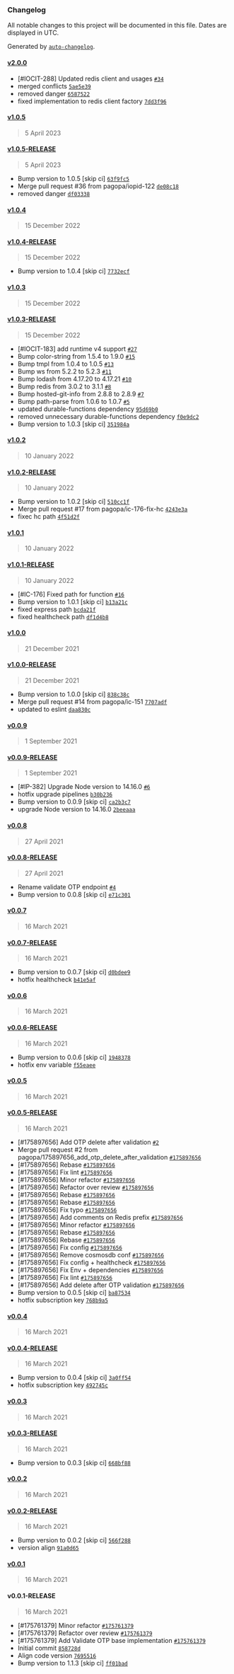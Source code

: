 ### Changelog

All notable changes to this project will be documented in this file. Dates are displayed in UTC.

Generated by [`auto-changelog`](https://github.com/CookPete/auto-changelog).

#### [v2.0.0](https://github.com/pagopa/io-functions-cgn-merchant/compare/v1.0.5...v2.0.0)

- [#IOCIT-288] Updated redis client and usages [`#34`](https://github.com/pagopa/io-functions-cgn-merchant/pull/34)
- merged conflicts [`5ae5e39`](https://github.com/pagopa/io-functions-cgn-merchant/commit/5ae5e3956e036d84b480885dc7b1820c56c80d98)
- removed danger [`6587522`](https://github.com/pagopa/io-functions-cgn-merchant/commit/6587522cc2c57a1867f5ea36de7b9c8d03bd26b7)
- fixed implementation to redis client factory [`7dd3f96`](https://github.com/pagopa/io-functions-cgn-merchant/commit/7dd3f962eb11a7382c6a70d5bb0c5333f94afcf4)

#### [v1.0.5](https://github.com/pagopa/io-functions-cgn-merchant/compare/v1.0.5-RELEASE...v1.0.5)

> 5 April 2023

#### [v1.0.5-RELEASE](https://github.com/pagopa/io-functions-cgn-merchant/compare/v1.0.4...v1.0.5-RELEASE)

> 5 April 2023

- Bump version to 1.0.5 [skip ci] [`63f9fc5`](https://github.com/pagopa/io-functions-cgn-merchant/commit/63f9fc5aab796b90648e9f98445392c11a53b951)
- Merge pull request #36 from pagopa/iopid-122 [`de08c18`](https://github.com/pagopa/io-functions-cgn-merchant/commit/de08c18861626822f19545dc09effb3bd18c72a4)
- removed danger [`df03338`](https://github.com/pagopa/io-functions-cgn-merchant/commit/df03338daf40a8872423ff05e353285fda99c6a1)

#### [v1.0.4](https://github.com/pagopa/io-functions-cgn-merchant/compare/v1.0.4-RELEASE...v1.0.4)

> 15 December 2022

#### [v1.0.4-RELEASE](https://github.com/pagopa/io-functions-cgn-merchant/compare/v1.0.3...v1.0.4-RELEASE)

> 15 December 2022

- Bump version to 1.0.4 [skip ci] [`7732ecf`](https://github.com/pagopa/io-functions-cgn-merchant/commit/7732ecfe2f3ccee42aea858492b808fbe440579f)

#### [v1.0.3](https://github.com/pagopa/io-functions-cgn-merchant/compare/v1.0.3-RELEASE...v1.0.3)

> 15 December 2022

#### [v1.0.3-RELEASE](https://github.com/pagopa/io-functions-cgn-merchant/compare/v1.0.2...v1.0.3-RELEASE)

> 15 December 2022

- [#IOCIT-183] add runtime v4 support [`#27`](https://github.com/pagopa/io-functions-cgn-merchant/pull/27)
- Bump color-string from 1.5.4 to 1.9.0 [`#15`](https://github.com/pagopa/io-functions-cgn-merchant/pull/15)
- Bump tmpl from 1.0.4 to 1.0.5 [`#13`](https://github.com/pagopa/io-functions-cgn-merchant/pull/13)
- Bump ws from 5.2.2 to 5.2.3 [`#11`](https://github.com/pagopa/io-functions-cgn-merchant/pull/11)
- Bump lodash from 4.17.20 to 4.17.21 [`#10`](https://github.com/pagopa/io-functions-cgn-merchant/pull/10)
- Bump redis from 3.0.2 to 3.1.1 [`#8`](https://github.com/pagopa/io-functions-cgn-merchant/pull/8)
- Bump hosted-git-info from 2.8.8 to 2.8.9 [`#7`](https://github.com/pagopa/io-functions-cgn-merchant/pull/7)
- Bump path-parse from 1.0.6 to 1.0.7 [`#5`](https://github.com/pagopa/io-functions-cgn-merchant/pull/5)
- updated durable-functions dependency [`95d69b0`](https://github.com/pagopa/io-functions-cgn-merchant/commit/95d69b009fd892a6edae651a8876c7cb88ba893e)
- removed unnecessary durable-functions dependency [`f0e9dc2`](https://github.com/pagopa/io-functions-cgn-merchant/commit/f0e9dc2b830f6fa52d671e481859724dfcd194b9)
- Bump version to 1.0.3 [skip ci] [`351984a`](https://github.com/pagopa/io-functions-cgn-merchant/commit/351984a6e12458e30fecf2a2fe1cd971d0bc1762)

#### [v1.0.2](https://github.com/pagopa/io-functions-cgn-merchant/compare/v1.0.2-RELEASE...v1.0.2)

> 10 January 2022

#### [v1.0.2-RELEASE](https://github.com/pagopa/io-functions-cgn-merchant/compare/v1.0.1...v1.0.2-RELEASE)

> 10 January 2022

- Bump version to 1.0.2 [skip ci] [`510cc1f`](https://github.com/pagopa/io-functions-cgn-merchant/commit/510cc1f5340fc00b94c40ba358fd33dac2b56eeb)
- Merge pull request #17 from pagopa/ic-176-fix-hc [`4243e3a`](https://github.com/pagopa/io-functions-cgn-merchant/commit/4243e3a29364d4eb78b2cef6e50d0366929735e0)
- fixec hc path [`4f51d2f`](https://github.com/pagopa/io-functions-cgn-merchant/commit/4f51d2fede513837c0237e874154b061e1ea8dd1)

#### [v1.0.1](https://github.com/pagopa/io-functions-cgn-merchant/compare/v1.0.1-RELEASE...v1.0.1)

> 10 January 2022

#### [v1.0.1-RELEASE](https://github.com/pagopa/io-functions-cgn-merchant/compare/v1.0.0...v1.0.1-RELEASE)

> 10 January 2022

- [#IC-176] Fixed path for function [`#16`](https://github.com/pagopa/io-functions-cgn-merchant/pull/16)
- Bump version to 1.0.1 [skip ci] [`b13a21c`](https://github.com/pagopa/io-functions-cgn-merchant/commit/b13a21c50390b35eed887fdc3dac8563d8bf2911)
- fixed express path [`bcda21f`](https://github.com/pagopa/io-functions-cgn-merchant/commit/bcda21f0794921d17f91698606d538e96a6f57f1)
- fixed healthcheck path [`df1d4b8`](https://github.com/pagopa/io-functions-cgn-merchant/commit/df1d4b8174d55f1984d736646cdededdee6fbb1d)

#### [v1.0.0](https://github.com/pagopa/io-functions-cgn-merchant/compare/v1.0.0-RELEASE...v1.0.0)

> 21 December 2021

#### [v1.0.0-RELEASE](https://github.com/pagopa/io-functions-cgn-merchant/compare/v0.0.9...v1.0.0-RELEASE)

> 21 December 2021

- Bump version to 1.0.0 [skip ci] [`838c38c`](https://github.com/pagopa/io-functions-cgn-merchant/commit/838c38cd09107093f4ec4450f70fb44ef02bb321)
- Merge pull request #14 from pagopa/ic-151 [`7707adf`](https://github.com/pagopa/io-functions-cgn-merchant/commit/7707adfe1f0491bb11fdd89a13c4a40452cc5a6f)
- updated to eslint [`daa830c`](https://github.com/pagopa/io-functions-cgn-merchant/commit/daa830cf4f13a35b98c4a2810f23bef7dacfbf34)

#### [v0.0.9](https://github.com/pagopa/io-functions-cgn-merchant/compare/v0.0.9-RELEASE...v0.0.9)

> 1 September 2021

#### [v0.0.9-RELEASE](https://github.com/pagopa/io-functions-cgn-merchant/compare/v0.0.8...v0.0.9-RELEASE)

> 1 September 2021

- [#IP-382] Upgrade Node version to 14.16.0 [`#6`](https://github.com/pagopa/io-functions-cgn-merchant/pull/6)
- hotfix upgrade pipelines [`b30b236`](https://github.com/pagopa/io-functions-cgn-merchant/commit/b30b236566edab50d443e7f629fc6f776013633d)
- Bump version to 0.0.9 [skip ci] [`ca2b3c7`](https://github.com/pagopa/io-functions-cgn-merchant/commit/ca2b3c7eb9ac7b79cff81db0f1120743b488bd6c)
- upgrade Node version to 14.16.0 [`2beeaaa`](https://github.com/pagopa/io-functions-cgn-merchant/commit/2beeaaa1c9ff87709a9215ae7ff5f12181ffc8cd)

#### [v0.0.8](https://github.com/pagopa/io-functions-cgn-merchant/compare/v0.0.8-RELEASE...v0.0.8)

> 27 April 2021

#### [v0.0.8-RELEASE](https://github.com/pagopa/io-functions-cgn-merchant/compare/v0.0.7...v0.0.8-RELEASE)

> 27 April 2021

- Rename validate OTP endpoint [`#4`](https://github.com/pagopa/io-functions-cgn-merchant/pull/4)
- Bump version to 0.0.8 [skip ci] [`e71c301`](https://github.com/pagopa/io-functions-cgn-merchant/commit/e71c30196428b24840276d8e45b558f216d3a2c8)

#### [v0.0.7](https://github.com/pagopa/io-functions-cgn-merchant/compare/v0.0.7-RELEASE...v0.0.7)

> 16 March 2021

#### [v0.0.7-RELEASE](https://github.com/pagopa/io-functions-cgn-merchant/compare/v0.0.6...v0.0.7-RELEASE)

> 16 March 2021

- Bump version to 0.0.7 [skip ci] [`d0bdee9`](https://github.com/pagopa/io-functions-cgn-merchant/commit/d0bdee9cbafeece577e451de0c25d79266d9bf1c)
- hotfix healthcheck [`b41e5af`](https://github.com/pagopa/io-functions-cgn-merchant/commit/b41e5afbc909f086995197b8191a3493e998acbf)

#### [v0.0.6](https://github.com/pagopa/io-functions-cgn-merchant/compare/v0.0.6-RELEASE...v0.0.6)

> 16 March 2021

#### [v0.0.6-RELEASE](https://github.com/pagopa/io-functions-cgn-merchant/compare/v0.0.5...v0.0.6-RELEASE)

> 16 March 2021

- Bump version to 0.0.6 [skip ci] [`1948378`](https://github.com/pagopa/io-functions-cgn-merchant/commit/1948378faa7d78fe97dcd02691f410ddea377b9e)
- hotfix env variable [`f55eaee`](https://github.com/pagopa/io-functions-cgn-merchant/commit/f55eaeea5b90816cdbb1c12b6cfe31f9d9d77fdd)

#### [v0.0.5](https://github.com/pagopa/io-functions-cgn-merchant/compare/v0.0.5-RELEASE...v0.0.5)

> 16 March 2021

#### [v0.0.5-RELEASE](https://github.com/pagopa/io-functions-cgn-merchant/compare/v0.0.4...v0.0.5-RELEASE)

> 16 March 2021

- [#175897656] Add OTP delete after validation [`#2`](https://github.com/pagopa/io-functions-cgn-merchant/pull/2)
- Merge pull request #2 from pagopa/175897656_add_otp_delete_after_validation [`#175897656`](https://www.pivotaltracker.com/story/show/175897656)
- [#175897656] Rebase [`#175897656`](https://www.pivotaltracker.com/story/show/175897656)
- [#175897656]  Fix lint [`#175897656`](https://www.pivotaltracker.com/story/show/175897656)
- [#175897656] Minor refactor [`#175897656`](https://www.pivotaltracker.com/story/show/175897656)
- [#175897656] Refactor over review [`#175897656`](https://www.pivotaltracker.com/story/show/175897656)
- [#175897656] Rebase [`#175897656`](https://www.pivotaltracker.com/story/show/175897656)
- [#175897656] Rebase [`#175897656`](https://www.pivotaltracker.com/story/show/175897656)
- [#175897656] Fix typo [`#175897656`](https://www.pivotaltracker.com/story/show/175897656)
- [#175897656] Add comments on Redis prefix [`#175897656`](https://www.pivotaltracker.com/story/show/175897656)
- [#175897656] Minor refactor [`#175897656`](https://www.pivotaltracker.com/story/show/175897656)
- [#175897656] Rebase [`#175897656`](https://www.pivotaltracker.com/story/show/175897656)
- [#175897656] Rebase [`#175897656`](https://www.pivotaltracker.com/story/show/175897656)
- [#175897656] Fix config [`#175897656`](https://www.pivotaltracker.com/story/show/175897656)
- [#175897656] Remove cosmosdb conf [`#175897656`](https://www.pivotaltracker.com/story/show/175897656)
- [#175897656] Fix config + healthcheck [`#175897656`](https://www.pivotaltracker.com/story/show/175897656)
- [#175897656] Fix Env + dependencies [`#175897656`](https://www.pivotaltracker.com/story/show/175897656)
- [#175897656] Fix lint [`#175897656`](https://www.pivotaltracker.com/story/show/175897656)
- [#175897656] Add delete after OTP validation [`#175897656`](https://www.pivotaltracker.com/story/show/175897656)
- Bump version to 0.0.5 [skip ci] [`ba87534`](https://github.com/pagopa/io-functions-cgn-merchant/commit/ba875344f4acd0c54374f0248b4940df7fb0db50)
- hotfix subscription key [`768b9a5`](https://github.com/pagopa/io-functions-cgn-merchant/commit/768b9a51e9b9d48ce13b71abd4f04931e04398ac)

#### [v0.0.4](https://github.com/pagopa/io-functions-cgn-merchant/compare/v0.0.4-RELEASE...v0.0.4)

> 16 March 2021

#### [v0.0.4-RELEASE](https://github.com/pagopa/io-functions-cgn-merchant/compare/v0.0.3...v0.0.4-RELEASE)

> 16 March 2021

- Bump version to 0.0.4 [skip ci] [`3a0ff54`](https://github.com/pagopa/io-functions-cgn-merchant/commit/3a0ff54493f18818e4fe6c76df9e0215357dfa21)
- hotfix subscription key [`492745c`](https://github.com/pagopa/io-functions-cgn-merchant/commit/492745c85eef1e4a989d248527e0368872f15e21)

#### [v0.0.3](https://github.com/pagopa/io-functions-cgn-merchant/compare/v0.0.3-RELEASE...v0.0.3)

> 16 March 2021

#### [v0.0.3-RELEASE](https://github.com/pagopa/io-functions-cgn-merchant/compare/v0.0.2...v0.0.3-RELEASE)

> 16 March 2021

- Bump version to 0.0.3 [skip ci] [`668bf88`](https://github.com/pagopa/io-functions-cgn-merchant/commit/668bf88b5dba8ccce478851292c6d1bb66850bfa)

#### [v0.0.2](https://github.com/pagopa/io-functions-cgn-merchant/compare/v0.0.2-RELEASE...v0.0.2)

> 16 March 2021

#### [v0.0.2-RELEASE](https://github.com/pagopa/io-functions-cgn-merchant/compare/v0.0.1...v0.0.2-RELEASE)

> 16 March 2021

- Bump version to 0.0.2 [skip ci] [`566f288`](https://github.com/pagopa/io-functions-cgn-merchant/commit/566f2880716fcc8180b04889ddaa16f2257690c5)
- version align [`91a0d65`](https://github.com/pagopa/io-functions-cgn-merchant/commit/91a0d657945b1c838130b36da227d960d8004953)

#### [v0.0.1](https://github.com/pagopa/io-functions-cgn-merchant/compare/v0.0.1-RELEASE...v0.0.1)

> 16 March 2021

#### v0.0.1-RELEASE

> 16 March 2021

- [#175761379] Minor refactor [`#175761379`](https://www.pivotaltracker.com/story/show/175761379)
- [#175761379] Refactor over review [`#175761379`](https://www.pivotaltracker.com/story/show/175761379)
- [#175761379] Add Validate OTP base implementation [`#175761379`](https://www.pivotaltracker.com/story/show/175761379)
- Initial commit [`858728d`](https://github.com/pagopa/io-functions-cgn-merchant/commit/858728d36d6afae9a49c604b36b7858ee3b0db75)
- Align code version [`7695516`](https://github.com/pagopa/io-functions-cgn-merchant/commit/7695516b72fb5b4ec993ddce2aef8cd8b13881e6)
- Bump version to 1.1.3 [skip ci] [`ff01bad`](https://github.com/pagopa/io-functions-cgn-merchant/commit/ff01badcc0063535d41f0f155f15bd5ae378f616)
